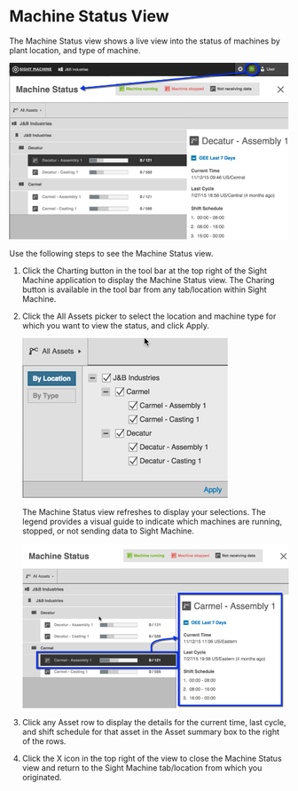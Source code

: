 # Machine Status View

The Machine Status view shows a live view into the status of machines by plant location, and type of machine.

![](machineStatus.png)

Use the following steps to see the Machine Status view.

1.  Click the Charting button in the tool bar at the top right of the Sight Machine application to display the Machine Status view. The Charing button is available in the tool bar from any tab/location within Sight Machine.
2.  Click the All Assets picker to select the location and machine type for which you want to view the status, and click Apply.

    ![](machineStatusAssetPicker.png)

    The Machine Status view refreshes to display your selections. The legend provides a visual guide to indicate which machines are running, stopped, or not sending data to Sight Machine.

    ![](machineStatusRows.png)

3.  Click any Asset row to display the details for the current time, last cycle, and shift schedule for that asset in the Asset summary box to the right of the rows.
4.  Click the X icon in the top right of the view to close the Machine Status view and return to the Sight Machine tab/location from which you originated.

